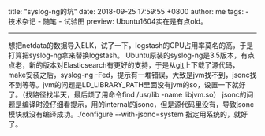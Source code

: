 title: "syslog-ng的坑"
date: 2018-09-25 17:59:55 +0800
author: me
tags:
    - 技术杂记
    - 随笔
    - 试验田
preview: Ubuntu1604实在是有点old。

---

​	想把netdata的数据导入ELK，试了一下，logstash的CPU占用率莫名的高，于是打算把syslog-ng拿来替换logstash。
    Ubuntu原装的syslog-ng是3.5版本，有点点老，新的版本对Elasticsearch有更好的支持，于是从[git](https://github.com/balabit/syslog-ng)上下载了源代码，make安装之后，syslog-ng -Fed，提示有一堆错误，大致是jvm找不到，jsonc找不到等等。jvm的问题是LD_LIBRARY_PATH里面没有jvm的so，设置一下就好了。（找路径找半天，最后烦了用命令find /usr/lib -name libjvm.so）
    jsonc的问题是编译时没仔细看提示，用的internal的jsonc，但是源代码里没有，导致jsonc模块就没有编译成功。./configure --with-jsonc=system 指定用系统的，就好了。

